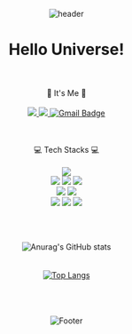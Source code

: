 [^1]:헤더

<div align=center>

![header](https://capsule-render.vercel.app/api?type=Waving&color=0:5433FF,50:20BDFF,100:A5FECB&height=300&section=header&text=graphene911&fontSize=90&&fontColor=ffff&animation=fadeIn) 

#  Hello Universe!

  
[^1]:벳지

<br/><br/>:gem: It's Me :gem: <br/><br/>
<a href="https://story-jy.tistory.com"><img src="https://img.shields.io/badge/TSTORY-181717?style=flat-square&logo=&logoColor=white"/>
<a href="https://github.com/graphene911"><img src="https://img.shields.io/badge/GitHub-181717?style=flat-square&logo=github&logoColor=white"/>
[![Gmail Badge](https://img.shields.io/badge/Gmail-D14836?style=flat&logo=Gmail&logoColor=white)](mailto:graphene9110@gmail.com)
  
<br/><br/> :computer: Tech Stacks :computer: <br/><br/>
<img src="https://img.shields.io/badge/Python-3776AB?style=flat-square&logo=python&logoColor=white"/> <br/>
<img src="https://img.shields.io/badge/NumPy-013243?style=flat-square&logo=NumPy&logoColor=white"/> <img src="https://img.shields.io/badge/pandas-150458?style=flat-square&logo=pandas&logoColor=white"/> <img src="https://img.shields.io/badge/Streamlit-FF4B4B?style=flat-square&logo=streamlit&logoColor=white"/> <br/>
<img src="https://img.shields.io/badge/Jupyter-F37626?style=flat-square&logo=Jupyter&logoColor=white"/> <img src="https://img.shields.io/badge/Google Colab-F9AB00?style=flat-square&logo=Google Colab&logoColor=white"/> <br/>
<img src="https://img.shields.io/badge/MySQL-4479A1?style=flat-square&logo=mysql&logoColor=white"/> <img src="https://img.shields.io/badge/Visual Studio Code-007ACC?style=flat-square&logo=visualstudiocode&logoColor=white"/> <img src="https://img.shields.io/badge/Amazon AWS-232F3E?style=flat-square&logo=amazonaws&logoColor=white"/>  

  <br/>

  <br/>
  
[^1]:깃허브스텟

![Anurag's GitHub stats](https://github-readme-stats.vercel.app/api?username=graphene911&show_icons=true&theme=tokyonight) <br/><br/><br/>
[![Top Langs](https://github-readme-stats.vercel.app/api/top-langs/?username=graphene911&layout=compact&theme=tokyonight&langs_count=8)](https://github.com/anuraghazra/github-readme-stats)

<br/><br/><br/>
![Footer](https://capsule-render.vercel.app/api?type=waving&color=color=0:5433FF,50:20BDFF,100:A5FECB&height=300&section=footer)
  


</div>
